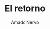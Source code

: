 ---
title: El retorno
author: Amado Nervo
link: http://albalearning.com/audiolibros/nervo/elretorno-p.html
audio: https://archive.org/download/alan3fre/albalearning-elretorno_nervo.mp3
duration: 02:26
pubDate: 2015-01-21 15:51:29
---